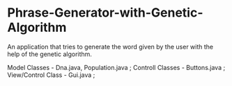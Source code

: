 # Phrase-Generator-with-Genetic-Algorithm
An application that tries to generate the word given by the user with the help of the genetic algorithm.

Model Classes - Dna.java, Population.java ;
Controll Classes - Buttons.java ; 
View/Control Class - Gui.java ;

